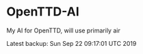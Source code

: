 # OpenTTD-AI
My AI for OpenTTD, will use primarily air

Latest backup: Sun Sep 22 09:17:01 UTC 2019
